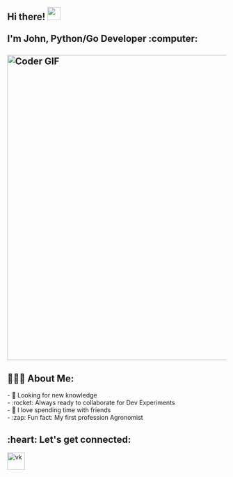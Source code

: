 <h2 align="left">
 <abc>
  <br>Hi there! <img src="https://user-images.githubusercontent.com/42378118/110234147-e3259600-7f4e-11eb-95be-0c4047144dea.gif" width="30"><br>
  <br> I'm John, Python/Go Developer :computer:<br>
  <br>
    <img src="https://polycent.ru/media/pictures/images/Hacker.gif" alt="Coder GIF" width="700" align="middle">
 </abc><br>
</h2> 
<h2 align="left">👨🏻‍💻 About Me:</h2>
- 💼 Looking for new knowledge<br>
- :rocket: Always ready to collaborate for Dev Experiments<br>
- 🌝 I love spending time with friends<br>
- :zap: Fun fact: My first profession Agronomist<br>

<h2 align="left">:heart: Let's get connected:</h2>

<a href="https://vk.com/id42652482" target="_blank"> <img src="https://encrypted-tbn0.gstatic.com/images?q=tbn:ANd9GcSTIao0NCA1jJy19LpOTRqcSzYjxilQVnPmBt0oAvQqhiIZ1oKs_KAAnYHCZqwqQIM9Ai8&usqp=CAU" alt="vk" width="40" height="40"/> </a>
